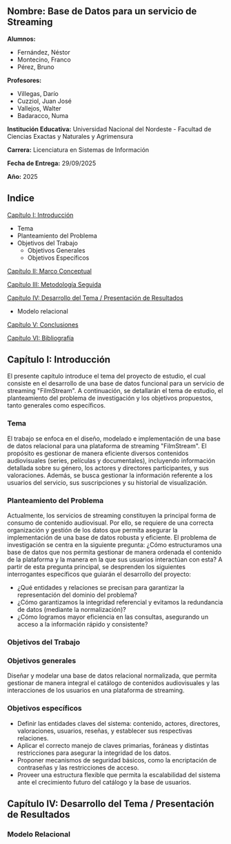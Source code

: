 ## Nombre: Base de Datos para un servicio de Streaming

**Alumnos:**
  - Fernández, Néstor 
  - Montecino, Franco
  - Pérez, Bruno

**Profesores:**
  - Villegas, Darío
  - Cuzziol, Juan José
  - Vallejos, Walter
  - Badaracco, Numa

**Institución Educativa:** Universidad Nacional del Nordeste - Facultad de Ciencias Exactas y Naturales y Agrimensura 

**Carrera:** Licenciatura en Sistemas de Información 

**Fecha de Entrega:** 29/09/2025

**Año:** 2025

<div style="page-break-after: always;"></div> 

## Indice 

[Capítulo I: Introducción](#capítulo-i-introducción)

  - Tema
  - Planteamiento del Problema
  - Objetivos del Trabajo
      - Objetivos Generales
      - Objetivos Específicos
        
[Capítulo II: Marco Conceptual](#capítulo-ii-marco-conceptual)

[Capítulo III: Metodología Seguida](#capítulo-iii-metodología-seguida)

[Capítulo IV: Desarrollo del Tema / Presentación de Resultados](#capítulo-iV-desarrollo-del-tema--presentación-de-resultados)

   - Modelo relacional
     
[Capítulo V: Conclusiones](#capítulo-v-conclusiones)

[Capítulo VI: Bibliografía](#capítulo-vi-bibliografía)

## Capítulo I: Introducción

El presente capítulo introduce el tema del proyecto de estudio, el cual consiste en el desarrollo de una base de datos funcional para un servicio de streaming "FilmStream".
A continuación, se detallarán el tema de estudio, el planteamiento del problema de investigación y los objetivos propuestos, tanto generales como específicos.

### Tema

El trabajo se enfoca en el diseño, modelado e implementación de una base de datos relacional para una plataforma de streaming "FilmStream". El propósito es gestionar de manera eficiente diversos contenidos audiovisuales (series, películas y documentales), incluyendo información detallada sobre su género, los actores y directores participantes, y sus valoraciones. Además, se busca gestionar la información referente a los usuarios del servicio, sus suscripciones y su historial de visualización.

### Planteamiento del Problema 

Actualmente, los servicios de streaming constituyen la principal forma de consumo de contenido audiovisual. Por ello, se requiere de una correcta organización y gestión de los datos que permita asegurar la implementación de una base de datos robusta y eficiente. El problema de investigación se centra en la siguiente pregunta:
¿Cómo estructuramos una base de datos que nos permita gestionar de manera ordenada el contenido de la plataforma y la manera en la que sus usuarios interactúan con esta?
A partir de esta pregunta principal, se desprenden los siguientes interrogantes específicos que guiarán el desarrollo del proyecto:
- ¿Qué entidades y relaciones se precisan para garantizar la representación del dominio del problema?
- ¿Cómo garantizamos la integridad referencial y evitamos la redundancia de datos (mediante la normalización)?
- ¿Cómo logramos mayor eficiencia en las consultas, asegurando un acceso a la información rápido y consistente?

### Objetivos del Trabajo

  ### Objetivos generales

  Diseñar y modelar una base de datos relacional normalizada, que permita gestionar de manera integral el catálogo de contenidos audiovisuales y las interacciones de los usuarios en una plataforma de streaming.

  ### Objetivos específicos 

  - Definir las entidades claves del sistema: contenido, actores, directores, valoraciones, usuarios, reseñas, y establecer sus respectivas relaciones.
  - Aplicar el correcto manejo de claves primarias, foráneas y distintas restricciones para asegurar la integridad de los datos.
  - Proponer mecanismos de seguridad básicos, como la encriptación de contraseñas y las restricciones de acceso.
  - Proveer una estructura flexible que permita la escalabilidad del sistema ante el crecimiento futuro del catálogo y la base de usuarios.

## Capítulo IV: Desarrollo del Tema / Presentación de Resultados 

### Modelo Relacional 

